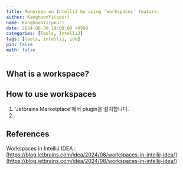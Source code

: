 ```yaml
---
title: Monorepo on IntelliJ by using 'workspaces' feature.
author: KanghoonYi(pour)
name: KanghoonYi(pour)
date: 2024-08-30 19:00:00 +0900
categories: [Tools, IntelliJ]
tags: [tools, intellij, ide]
pin: false
math: false
---
```


## What is a workspace?

## How to use workspaces
1. 'Jetbrains Marketplace'에서 plugin을 설치합니다.
2. 


## References

Workspaces in IntelliJ IDEA
: [https://blog.jetbrains.com/idea/2024/08/workspaces-in-intellij-idea/](https://blog.jetbrains.com/idea/2024/08/workspaces-in-intellij-idea/)
